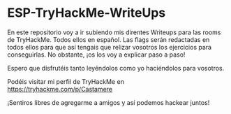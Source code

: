 # ESP-TryHackMe-WriteUps
En este repositorio voy a ir subiendo mis direntes Writeups para las rooms de TryHackMe. Todos ellos en español. Las flags serán redactadas en todos ellos para que así tengais que relizar vosotros los ejercicios para conseguirlas. No obstante, ¡os los voy a explicar paso a paso!

Espero que disfrutéis tanto leyéndolos como yo haciéndolos para vosotros.

Podéis visitar mi perfil de TryHackMe en https://tryhackme.com/p/Castamere

¡Sentiros libres de agregarme a amigos y así podemos hackear juntos!
